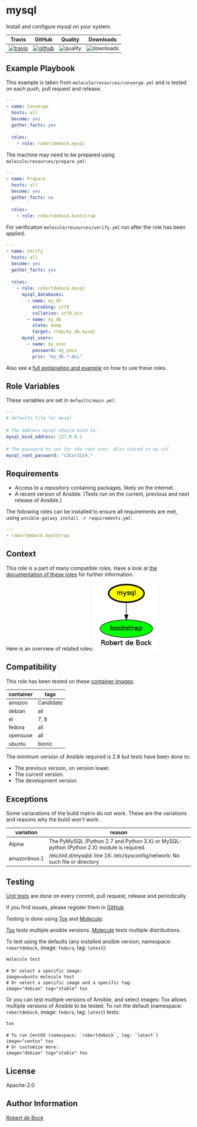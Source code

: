 mysql
=========

Install and configure mysql on your system.

|Travis|GitHub|Quality|Downloads|
|------|------|-------|---------|
|[![travis](https://travis-ci.org/robertdebock/ansible-role-mysql.svg?branch=master)](https://travis-ci.org/robertdebock/ansible-role-mysql)|[![github](https://github.com/robertdebock/ansible-role-mysql/workflows/Ansible%20Molecule/badge.svg)](https://github.com/robertdebock/ansible-role-mysql/actions)|![quality](https://img.shields.io/ansible/quality/22971)|![downloads](https://img.shields.io/ansible/role/d/22971)|

Example Playbook
----------------

This example is taken from `molecule/resources/converge.yml` and is tested on each push, pull request and release.
```yaml
---
- name: Converge
  hosts: all
  become: yes
  gather_facts: yes

  roles:
    - role: robertdebock.mysql
```

The machine may need to be prepared using `molecule/resources/prepare.yml`:
```yaml
---
- name: Prepare
  hosts: all
  become: yes
  gather_facts: no

  roles:
    - role: robertdebock.bootstrap
```

For verification `molecule/resources/verify.yml` run after the role has been applied.
```yaml
---
- name: Verify
  hosts: all
  become: yes
  gather_facts: yes

  roles:
    - role: robertdebock.mysql
      mysql_databases:
        - name: my_db
          encoding: utf8
          collation: utf8_bin
        - name: my_db
          state: dump
          target: /tmp/my_db.mysql
      mysql_users:
        - name: my_user
          password: my_pass
          priv: "my_db.*:ALL"
```

Also see a [full explanation and example](https://robertdebock.nl/how-to-use-these-roles.html) on how to use these roles.

Role Variables
--------------

These variables are set in `defaults/main.yml`:
```yaml
---
# defaults file for mysql

# The address mysql should bind to.
mysql_bind_address: 127.0.0.1

# The password to set for the root user. Also stored in my.cnf
mysql_root_password: "s3Cur31t4."
```

Requirements
------------

- Access to a repository containing packages, likely on the internet.
- A recent version of Ansible. (Tests run on the current, previous and next release of Ansible.)

The following roles can be installed to ensure all requirements are met, using `ansible-galaxy install -r requirements.yml`:

```yaml
---
- robertdebock.bootstrap

```

Context
-------

This role is a part of many compatible roles. Have a look at [the documentation of these roles](https://robertdebock.nl/) for further information.

Here is an overview of related roles:
![dependencies](https://raw.githubusercontent.com/robertdebock/drawings/artifacts/mysql.png "Dependency")


Compatibility
-------------

This role has been tested on these [container images](https://hub.docker.com/):

|container|tags|
|---------|----|
|amazon|Candidate|
|debian|all|
|el|7, 8|
|fedora|all|
|opensuse|all|
|ubuntu|bionic|

The minimum version of Ansible required is 2.8 but tests have been done to:

- The previous version, on version lower.
- The current version.
- The development version.

Exceptions
----------

Some variarations of the build matrix do not work. These are the variations and reasons why the build won't work:

| variation                 | reason                 |
|---------------------------|------------------------|
| Alpine | The PyMySQL (Python 2.7 and Python 3.X) or MySQL-python (Python 2.X) module is required. |
| amazonlinux:1 | /etc/init.d/mysqld: line 16: /etc/sysconfig/network: No such file or directory |


Testing
-------

[Unit tests](https://travis-ci.org/robertdebock/ansible-role-mysql) are done on every commit, pull request, release and periodically.

If you find issues, please register them in [GitHub](https://github.com/robertdebock/ansible-role-mysql/issues)

Testing is done using [Tox](https://tox.readthedocs.io/en/latest/) and [Molecule](https://github.com/ansible/molecule):

[Tox](https://tox.readthedocs.io/en/latest/) tests multiple ansible versions.
[Molecule](https://github.com/ansible/molecule) tests multiple distributions.

To test using the defaults (any installed ansible version, namespace: `robertdebock`, image: `fedora`, tag: `latest`):

```
molecule test

# Or select a specific image:
image=ubuntu molecule test
# Or select a specific image and a specific tag:
image="debian" tag="stable" tox
```

Or you can test multiple versions of Ansible, and select images:
Tox allows multiple versions of Ansible to be tested. To run the default (namespace: `robertdebock`, image: `fedora`, tag: `latest`) tests:

```
tox

# To run CentOS (namespace: `robertdebock`, tag: `latest`)
image="centos" tox
# Or customize more:
image="debian" tag="stable" tox
```

License
-------

Apache-2.0


Author Information
------------------

[Robert de Bock](https://robertdebock.nl/)
